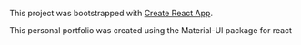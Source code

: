 This project was bootstrapped with [Create React App](https://github.com/facebook/create-react-app).

This personal portfolio was created using the Material-UI package for react

